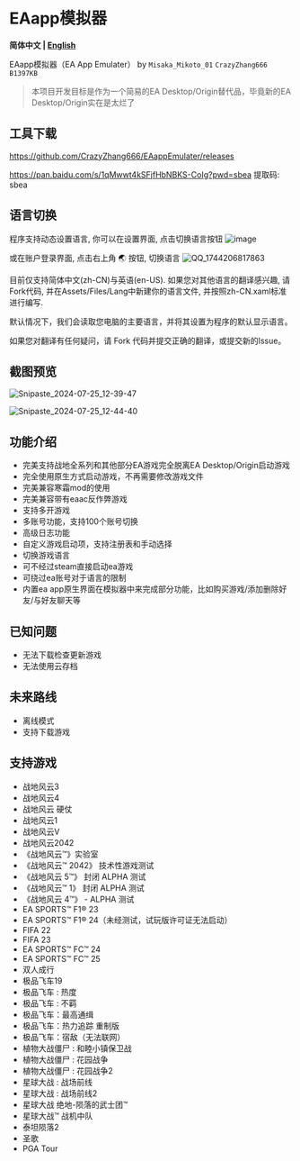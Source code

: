 # EAapp模拟器
**简体中文 | [English](README-en.md)**

EAapp模拟器（EA App Emulater） by `Misaka_Mikoto_01`  `CrazyZhang666`  `B1397KB`

> 本项目开发目标是作为一个简易的EA Desktop/Origin替代品，毕竟新的EA Desktop/Origin实在是太烂了

## 工具下载

https://github.com/CrazyZhang666/EAappEmulater/releases

https://pan.baidu.com/s/1qMwwt4kSFjfHbNBKS-CoIg?pwd=sbea 提取码: sbea 

## 语言切换
程序支持动态设置语言, 你可以在设置界面, 点击切换语言按钮
![image](https://github.com/user-attachments/assets/cb34ad42-1ce6-4f91-91ad-66d9c1894a1f)

或在账户登录界面, 点击右上角 🌏 按钮, 切换语言
![QQ_1744206817863](https://github.com/user-attachments/assets/c4b9803e-71ea-43e0-a7cc-89b684c37b89)

目前仅支持简体中文(zh-CN)与英语(en-US). 如果您对其他语言的翻译感兴趣, 请Fork代码, 并在Assets/Files/Lang中新建你的语言文件, 并按照zh-CN.xaml标准进行编写.

默认情况下，我们会读取您电脑的主要语言，并将其设置为程序的默认显示语言。

如果您对翻译有任何疑问，请 Fork 代码并提交正确的翻译，或提交新的Issue。

## 截图预览

![Snipaste_2024-07-25_12-39-47](https://github.com/user-attachments/assets/08311c22-3f9d-45aa-82ef-3dc146724f9c)

![Snipaste_2024-07-25_12-44-40](https://github.com/user-attachments/assets/cc00df46-b39e-4889-9a3c-4cf44d7980fa)

## 功能介绍

- 完美支持战地全系列和其他部分EA游戏完全脱离EA Desktop/Origin启动游戏
- 完全使用原生方式启动游戏，不再需要修改游戏文件
- 完美兼容寒霜mod的使用
- 完美兼容带有eaac反作弊游戏
- 支持多开游戏
- 多账号功能，支持100个账号切换
- 高级日志功能
- 自定义游戏启动项，支持注册表和手动选择
- 切换游戏语言
- 可不经过steam直接启动ea游戏
- 可绕过ea账号对于语言的限制
- 内置ea app原生界面在模拟器中来完成部分功能，比如购买游戏/添加删除好友/与好友聊天等

## 已知问题

- 无法下载检查更新游戏
- 无法使用云存档

## 未来路线

- 离线模式
- 支持下载游戏

## 支持游戏

- 战地风云3
- 战地风云4
- 战地风云 硬仗
- 战地风云1
- 战地风云V
- 战地风云2042
- 《战地风云™》实验室
- 《战地风云™ 2042》 技术性游戏测试
- 《战地风云 5™》 封闭 ALPHA 测试
- 《战地风云™ 1》 封闭 ALPHA 测试
- 《战地风云 4™》 - ALPHA 测试
- EA SPORTS™ F1® 23
- EA SPORTS™ F1® 24（未经测试，试玩版许可证无法启动）
- FIFA 22
- FIFA 23
- EA SPORTS™ FC™ 24
- EA SPORTS™ FC™ 25
- 双人成行
- 极品飞车19
- 极品飞车 : 热度
- 极品飞车 : 不羁
- 极品飞车：最高通缉
- 极品飞车：热力追踪 重制版
- 极品飞车：宿敌（无法联网）
- 植物大战僵尸 : 和睦小镇保卫战
- 植物大战僵尸 : 花园战争
- 植物大战僵尸 : 花园战争2
- 星球大战 : 战场前线
- 星球大战 : 战场前线2
- 星球大战 绝地-陨落的武士团™
- 星球大战™ 战机中队
- 泰坦陨落2
- 圣歌
- PGA Tour
